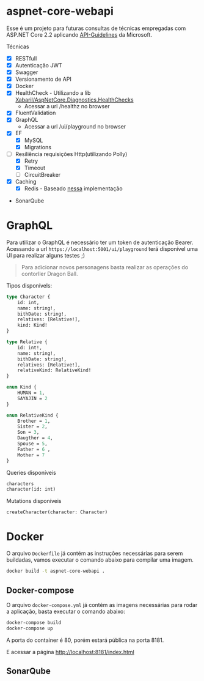# aspnet-core-webapi

Esse é um projeto para futuras consultas de técnicas empregadas com ASP.NET Core 2.2 aplicando [API-Guidelines](https://github.com/Microsoft/api-guidelines) da Microsoft.

Técnicas

- [x] RESTfull
- [x] Autenticação JWT
- [x] Swagger
- [x] Versionamento de API
- [x] Docker
- [x] HealthCheck - Utilizando a lib [Xabaril/AspNetCore.Diagnostics.HealthChecks](https://github.com/xabaril/AspNetCore.Diagnostics.HealthChecks)
  - Acessar a url /healthz no browser
- [x] FluentValidation
- [x] GraphQL
    - Acessar a url /ui/playground no browser
- [x] EF
    - [x] MySQL 
	- [x] Migrations
- [ ] Resiliência requisições Http(utilizando Polly)
  - [x] Retry
  - [x] Timeout
  - [ ] CircuitBreaker
- [x] Caching
  - [x] Redis - Baseado [nessa](https://ruhul.wordpress.com/2014/07/23/use-redis-as-cache-provider/ ) implementação
- SonarQube

# GraphQL

Para utilizar o GraphQL é necessário ter um token de autenticação Bearer.
Acessando a url `https://localhost:5001/ui/playground` terá disponível uma UI para realizar alguns testes ;)

> Para adicionar novos personagens basta realizar as operações do contorller Dragon Ball.

Tipos disponívels:

```graphql
type Character {
    id: int,
    name: string!,
    bithDate: string!,
    relatives: [Relative!],
    kind: Kind!
}

type Relative {
    id: int!,
    name: string!,
    bithDate: string!,
    relatives: [Relative!],
    relativeKind: RelativeKind!
}

enum Kind {
    HUMAN = 1,
    SAYAJIN = 2
}

enum RelativeKind {
    Brother = 1,
    Sister = 2,
    Son = 3,
    Daugther = 4,
    Spouse = 5,
    Father = 6 ,
    Mother = 7
}
```

Queries disponíveis

```graphql
characters
character(id: int)
```

Mutations disponíveis

```
createCharacter(character: Character)
```
# Docker

O arquivo `Dockerfile` já contém as instruções necessárias para serem buildadas, vamos executar o comando abaixo para compilar uma imagem.

```bash
docker build -t aspnet-core-webapi .
```

## Docker-compose

O arquivo `docker-compose.yml` já contém as imagens necessárias para rodar a aplicação, basta executar o comando abaixo:

```bash
docker-compose build
docker-compose up
```

A porta do container é 80, porém estará pública na porta 8181.

E acessar a página [http://localhost:8181/index.html](http://localhost:8181/index.html)

## SonarQube